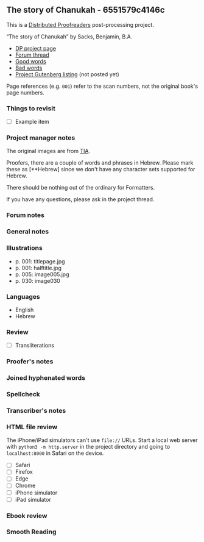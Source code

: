 ## The story of Chanukah - 6551579c4146c ##

This is a [Distributed Proofreaders](http://www.pgdp.net/) post-processing project.

“The story of Chanukah” by Sacks, Benjamin, B.A.

* [DP project page](http://www.pgdp.net/c/project.php?id=projectID6551579c4146c)
* [Forum thread]()
* [Good words](good_words.txt)
* [Bad words](bad_words.txt)
* [Project Gutenberg listing]() (not posted yet)

Page references (e.g. `001`) refer to the scan numbers, not the original book's page numbers.

### Things to revisit ###

* [ ] Example item

### Project manager notes ###

The original images are from [TIA](https://archive.org/details/StoryOfChanukah/page/n1/mode/2up).

Proofers, there are a couple of words and phrases in Hebrew. Please mark these as [**Hebrew] since we don't have any character sets supported for Hebrew.

There should be nothing out of the ordinary for Formatters.

If you have any questions, please ask in the project thread.

### Forum notes ###

### General notes ###

### Illustrations ###
* p. 001: titlepage.jpg
* p. 001: halftitle.jpg
* p. 005: image005.jpg
* p. 030: image030

### Languages ###
* English
* Hebrew

### Review ###
* [ ] Transliterations

### Proofer's notes ###

### Joined hyphenated words ###

### Spellcheck ###

### Transcriber's notes ###

### HTML file review ###
The iPhone/iPad simulators can't use `file://` URLs. Start a local web server with `python3 -m http.server` in the project directory and going to `localhost:8000` in Safari on the device. 

* [ ] Safari
* [ ] Firefox
* [ ] Edge
* [ ] Chrome
* [ ] iPhone simulator
* [ ] iPad simulator

### Ebook review ###

### Smooth Reading ###
